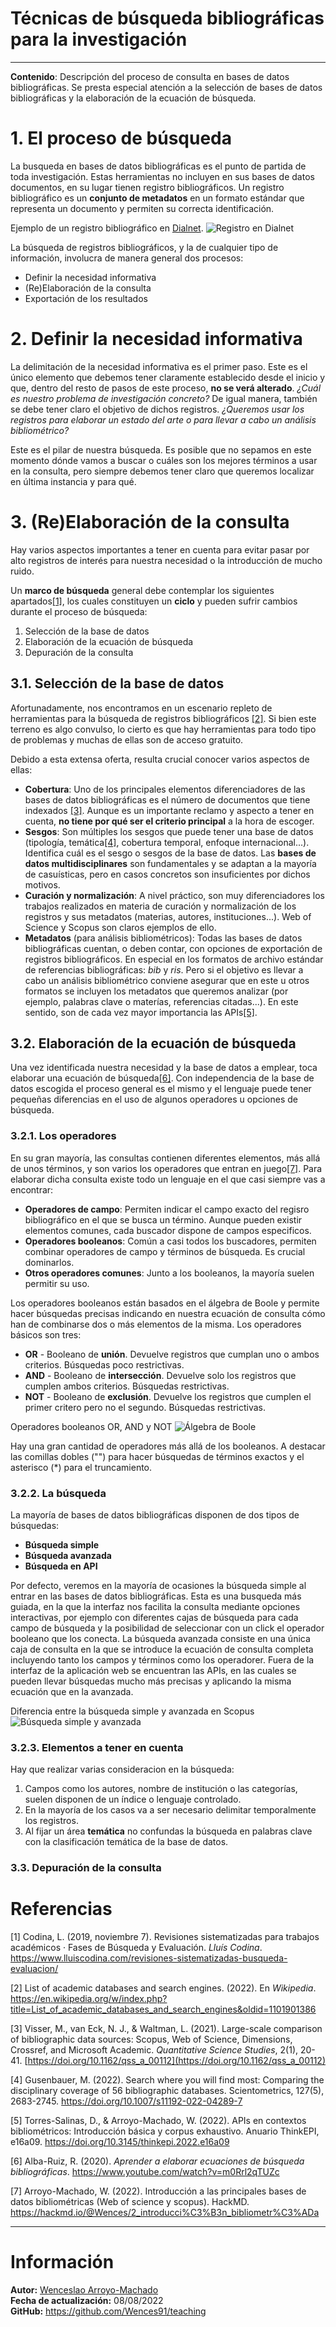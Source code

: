 # Técnicas de búsqueda bibliográficas para la investigación
---

<div class="alert alert-secondary" role="alert">
  <b>Contenido</b>: Descripción del proceso de consulta en bases de datos bibliográficas. Se presta especial atención a la selección de bases de datos bibliográficas y la elaboración de la ecuación de búsqueda.
</div>

# 1. El proceso de búsqueda
La busqueda en bases de datos bibliográficas es el punto de partida de toda investigación. Estas herramientas no incluyen en sus bases de datos documentos, en su lugar tienen registro bibliográficos. Un registro bibliográfico es un **conjunto de metadatos** en un formato estándar que representa un documento y permiten su correcta identificación.

Ejemplo de un registro bibliográfico en [Dialnet](https://dialnet.unirioja.es/servlet/articulo?codigo=8518846).
![Registro en Dialnet](https://raw.githubusercontent.com/Wences91/teaching/main/images/te%CC%81cnicas_bu%CC%81squeda_bibliogra%CC%81fica/registro_dialnet.jpg)

La búsqueda de registros bibliográficos, y la de cualquier tipo de información, involucra de manera general dos procesos:
+ Definir la necesidad informativa
+ (Re)Elaboración de la consulta
+ Exportación de los resultados

# 2. Definir la necesidad informativa
La delimitación de la necesidad informativa es el primer paso. Este es el único elemento que debemos tener claramente establecido desde el inicio y que, dentro del resto de pasos de este proceso, **no se verá alterado**. *¿Cuál es nuestro problema de investigación concreto?* De igual manera, también se debe tener claro el objetivo de dichos registros. *¿Queremos usar los registros para elaborar un estado del arte o para llevar a cabo un análisis bibliométrico?*

Este es el pilar de nuestra búsqueda. Es posible que no sepamos en este momento dónde vamos a buscar o cuáles son los mejores términos a usar en la consulta, pero siempre debemos tener claro que queremos localizar en última instancia y para qué.

# 3. (Re)Elaboración de la consulta
Hay varios aspectos importantes a tener en cuenta para evitar pasar por alto registros de interés para nuestra necesidad o la introducción de mucho ruido.

Un **marco de búsqueda** general debe contemplar los siguientes apartados[[1]](#1), los cuales constituyen un **ciclo** y pueden sufrir cambios durante el proceso de búsqueda:
1. Selección de la base de datos
2. Elaboración de la ecuación de búsqueda
3. Depuración de la consulta

## 3.1. Selección de la base de datos
Afortunadamente, nos encontramos en un escenario repleto de herramientas para la búsqueda de registros bibliográficos [[2]](#2). Si bien este terreno es algo convulso, lo cierto es que hay herramientas para todo tipo de problemas y muchas de ellas son de acceso gratuito.

Debido a esta extensa oferta, resulta crucial conocer varios aspectos de ellas:
+ **Cobertura**: Uno de los principales elementos diferenciadores de las bases de datos bibliográficas es el número de documentos que tiene indexados [[3]](#3). Aunque es un importante reclamo y aspecto a tener en cuenta, **no tiene por qué ser el criterio principal** a la hora de escoger.
+ **Sesgos**: Son múltiples los sesgos que puede tener una base de datos (tipología, temática[[4]](#4), cobertura temporal, enfoque internacional...). Identifica cuál es el sesgo o sesgos de la base de datos. Las **bases de datos multidisciplinares** son fundamentales y se adaptan a la mayoría de casuísticas, pero en casos concretos son insuficientes por dichos motivos.
+ **Curación y normalización**: A nivel práctico, son muy diferenciadores los trabajos realizados en materia de curación y normalización de los registros y sus metadatos (materias, autores, instituciones...). Web of Science y Scopus son claros ejemplos de ello.
+ **Metadatos** (para análisis bibliométricos): Todas las bases de datos bibliográficas cuentan, o deben contar, con opciones de exportación de registros bibliográficos. En especial en los formatos de archivo estándar de referencias bibliográficas: *bib* y *ris*. Pero si el objetivo es llevar a cabo un análisis bibliométrico conviene asegurar que en este u otros formatos se incluyen los metadatos que queremos analizar (por ejemplo, palabras clave o materías, referencias citadas...). En este sentido, son de cada vez mayor importancia las APIs[[5]](#5).

## 3.2. Elaboración de la ecuación de búsqueda
Una vez identificada nuestra necesidad y la base de datos a emplear, toca elaborar una ecuación de búsqueda[[6]](#6). Con independencia de la base de datos escogida el proceso general es el mismo y el lenguaje puede tener pequeñas diferencias en el uso de algunos operadores u opciones de búsqueda.

### 3.2.1. Los operadores
En su gran mayoría, las consultas contienen diferentes elementos, más allá de unos términos, y son varios los operadores que entran en juego[[7]](#7). Para elaborar dicha consulta existe todo un lenguaje en el que casi siempre vas a encontrar:

+ **Operadores de campo**: Permiten indicar el campo exacto del regisro bibliográfico en el que se busca un término. Aunque pueden existir elementos comunes, cada buscador dispone de campos especificos.
+ **Operadores booleanos**: Común a casi todos los buscadores, permiten combinar operadores de campo y términos de búsqueda. Es crucial dominarlos.
+ **Otros operadores comunes**: Junto a los booleanos, la mayoría suelen permitir su uso.

Los operadores booleanos están basados en el álgebra de Boole y permite hacer búsquedas precisas indicando en nuestra ecuación de consulta cómo han de combinarse dos o más elementos de la misma. Los operadores básicos son tres:
* **OR** - Booleano de **unión**. Devuelve registros que cumplan uno o ambos criterios. Búsquedas poco restrictivas.
* **AND** - Booleano de **intersección**. Devuelve solo los registros que cumplen ambos criterios. Búsquedas restrictivas.
* **NOT** - Booleano de **exclusión**. Devuelve los registros que cumplen el primer critero pero no el segundo. Búsquedas restrictivas.

Operadores booleanos OR, AND y NOT
![Álgebra de Boole](https://raw.githubusercontent.com/Wences91/teaching/main/images/introducci%C3%B3n_bibliometr%C3%ADa/boole.png)

Hay una gran cantidad de operadores más allá de los booleanos. A destacar las comillas dobles ("") para hacer búsquedas de términos exactos y el asterisco (\*) para el truncamiento. 

### 3.2.2. La búsqueda
La mayoría de bases de datos bibliográficas disponen de dos tipos de búsquedas:
* **Búsqueda simple**
* **Búsqueda avanzada**
* **Búsqueda en API**

Por defecto, veremos en la mayoría de ocasiones la búsqueda simple al entrar en las bases de datos bibliográficas. Esta es una busqueda más guiada, en la que la interfaz nos facilita la consulta mediante opciones interactivas, por ejemplo con diferentes cajas de búsqueda para cada campo de búsqueda y la posibilidad de seleccionar con un click el operador booleano que los conecta. La búsqueda avanzada consiste en una única caja de consulta en la que se introduce la ecuación de consulta completa incluyendo tanto los campos y términos como los operadorer. Fuera de la interfaz de la aplicación web se encuentran las APIs, en las cuales se pueden llevar búsquedas mucho más precisas y aplicando la misma ecuación que en la avanzada.

Diferencia entre la búsqueda simple y avanzada en Scopus
![Búsqueda simple y avanzada](https://raw.githubusercontent.com/Wences91/teaching/main/images/introducci%C3%B3n_bibliometr%C3%ADa/busqueda_simple_avanzada.png)

### 3.2.3. Elementos a tener en cuenta
Hay que realizar varias consideracion en la búsqueda:
1. Campos como los autores, nombre de institución o las categorías, suelen disponen de un índice o lenguaje controlado.
2. En la mayoría de los casos va a ser necesario delimitar temporalmente los registros.
3. Al fijar un área **temática** no confundas la búsqueda en palabras clave con la clasificación temática de la base de datos.


### 3.3. Depuración de la consulta




# Referencias
<a id="1">[1]</a>  Codina, L. (2019, noviembre 7). Revisiones sistematizadas para trabajos académicos · Fases de Búsqueda y Evaluación. *Lluís Codina*. https://www.lluiscodina.com/revisiones-sistematizadas-busqueda-evaluacion/

<a id="2">[2]</a>  List of academic databases and search engines. (2022). En *Wikipedia*. https://en.wikipedia.org/w/index.php?title=List_of_academic_databases_and_search_engines&oldid=1101901386

<a id="3">[3]</a>  Visser, M., van Eck, N. J., & Waltman, L. (2021). Large-scale comparison of bibliographic data sources: Scopus, Web of Science, Dimensions, Crossref, and Microsoft Academic. *Quantitative Science Studies*, 2(1), 20-41. [https://doi.org/10.1162/qss_a_00112](https://doi.org/10.1162/qss_a_00112)

<a id="4">[4]</a> Gusenbauer, M. (2022). Search where you will find most: Comparing the disciplinary coverage of 56 bibliographic databases. Scientometrics, 127(5), 2683-2745. https://doi.org/10.1007/s11192-022-04289-7

<a id="5">[5]</a> Torres-Salinas, D., & Arroyo-Machado, W. (2022). APIs en contextos bibliométricos: Introducción básica y corpus exhaustivo. Anuario ThinkEPI, e16a09. https://doi.org/10.3145/thinkepi.2022.e16a09

<a id="6">[6]</a> Alba-Ruiz, R. (2020). *Aprender a elaborar ecuaciones de búsqueda bibliográficas*. https://www.youtube.com/watch?v=m0Rrl2qTUZc

<a id="7">[7]</a> Arroyo-Machado, W. (2022). Introducción a las principales bases de datos bibliométricas (Web of science y scopus). HackMD. https://hackmd.io/@Wences/2_introducci%C3%B3n_bibliometr%C3%ADa

---

# Información
<div class="alert alert-block alert-info">
    <b>Autor:</b> <a href="https://orcid.org/0000-0001-9437-8757">Wenceslao Arroyo-Machado</a></br>
    <b>Fecha de actualización:</b> 08/08/2022</br>
    <b>GitHub:</b> <a href="https://github.com/Wences91/teaching">https://github.com/Wences91/teaching</a>
</div>